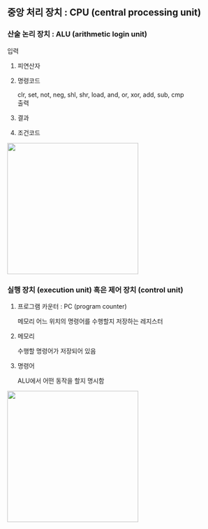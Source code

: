 ## 중앙 처리 장치 : CPU (central processing unit) 

### 산술 논리 장치 : ALU (arithmetic login unit)
입력
1. 피연산자
2. 명령코드
    
    clr, set, not, neg, shl, shr, load, and, or, xor, add, sub, cmp  
출력
1. 결과
2. 조건코드
<img src = "https://github.com/yujin-kim-92/cs-study/blob/main/11%EC%9B%94%201%EC%A3%BC%EC%B0%A8%20%EC%BB%B4%ED%93%A8%ED%84%B0%20%EB%82%B4%EB%B6%80%20%EA%B5%AC%EC%A1%B0/image/%EA%B7%B8%EB%A6%BC%204-7%20ALU%20%EC%98%88%EC%8B%9C.jpg"  width="300" height="300" />


### 실행 장치 (execution unit) 혹은 제어 장치 (control unit)

1. 프로그램 카운터 : PC (program counter)

    메모리 어느 위치의 명령어를 수행할지 저장하는 레지스터

2. 메모리

    수행할 명령어가 저장되어 있음

3. 명령어

    ALU에서 어떤 동작을 할지 명시함
<img src = "https://github.com/yujin-kim-92/cs-study/blob/main/11%EC%9B%94%201%EC%A3%BC%EC%B0%A8%20%EC%BB%B4%ED%93%A8%ED%84%B0%20%EB%82%B4%EB%B6%80%20%EA%B5%AC%EC%A1%B0/image/%EA%B7%B8%EB%A6%BC%204-12%20PC%20%EC%98%88%EC%8B%9C.jpg"  width="300" height="300" />

